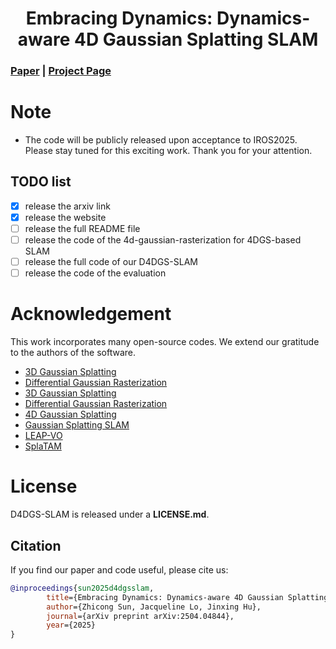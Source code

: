 <p align="center">
  <h1 align="center">Embracing Dynamics: Dynamics-aware 4D Gaussian Splatting SLAM</h1>
</p>


### [Paper](https://arxiv.org/abs/2504.04844) | [Project Page](https://zhicongsun.github.io/d4dgs)

# Note
- The code will be publicly released upon acceptance to IROS2025. Please stay tuned for this exciting work. Thank you for your attention.


## TODO list
- [x] release the arxiv link
- [x] release the website
- [ ] release the full README file
- [ ] release the code of the 4d-gaussian-rasterization for 4DGS-based SLAM
- [ ] release the full code of our D4DGS-SLAM
- [ ] release the code of the evaluation

# Acknowledgement
This work incorporates many open-source codes. We extend our gratitude to the authors of the software.
- [3D Gaussian Splatting](https://github.com/graphdeco-inria/gaussian-splatting)
- [Differential Gaussian Rasterization
](https://github.com/graphdeco-inria/diff-gaussian-rasterization)
- [3D Gaussian Splatting](https://github.com/graphdeco-inria/gaussian-splatting)
- [Differential Gaussian Rasterization
](https://github.com/graphdeco-inria/diff-gaussian-rasterization)
- [4D Gaussian Splatting](https://github.com/fudan-zvg/4d-gaussian-splatting)
- [Gaussian Splatting SLAM](https://github.com/muskie82/MonoGS)
- [LEAP-VO](https://github.com/chiaki530/leapvo)
- [SplaTAM](https://github.com/spla-tam/SplaTAM)


# License
D4DGS-SLAM is released under a **LICENSE.md**. 

## Citation

If you find our paper and code useful, please cite us:

```bib
@inproceedings{sun2025d4dgsslam,
        title={Embracing Dynamics: Dynamics-aware 4D Gaussian Splatting SLAM},
        author={Zhicong Sun, Jacqueline Lo, Jinxing Hu},
        journal={arXiv preprint arXiv:2504.04844},
        year={2025}
}
```

